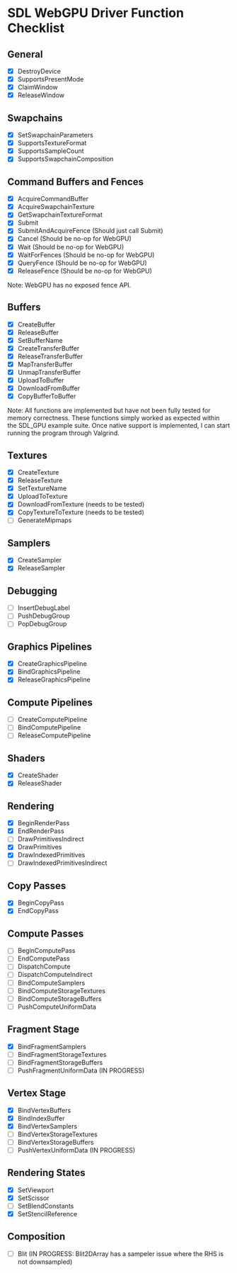 # SDL WebGPU Driver Function Checklist

## General
- [x] DestroyDevice
- [x] SupportsPresentMode
- [x] ClaimWindow
- [x] ReleaseWindow

## Swapchains
- [x] SetSwapchainParameters
- [x] SupportsTextureFormat
- [x] SupportsSampleCount
- [x] SupportsSwapchainComposition

## Command Buffers and Fences
- [x] AcquireCommandBuffer
- [x] AcquireSwapchainTexture
- [x] GetSwapchainTextureFormat
- [x] Submit
- [x] SubmitAndAcquireFence (Should just call Submit)
- [x] Cancel (Should be no-op for WebGPU)
- [x] Wait (Should be no-op for WebGPU)
- [x] WaitForFences (Should be no-op for WebGPU)
- [x] QueryFence (Should be no-op for WebGPU)
- [x] ReleaseFence (Should be no-op for WebGPU)

Note: WebGPU has no exposed fence API.

## Buffers
- [x] CreateBuffer
- [x] ReleaseBuffer
- [x] SetBufferName
- [x] CreateTransferBuffer
- [x] ReleaseTransferBuffer
- [x] MapTransferBuffer
- [x] UnmapTransferBuffer
- [x] UploadToBuffer
- [x] DownloadFromBuffer
- [x] CopyBufferToBuffer

Note: All functions are implemented but have not been fully tested for memory correctness. These functions simply worked as expected within the SDL_GPU example suite. Once native support is implemented, I can start running the program through Valgrind.

## Textures
- [x] CreateTexture
- [x] ReleaseTexture
- [x] SetTextureName
- [x] UploadToTexture
- [x] DownloadFromTexture (needs to be tested)
- [x] CopyTextureToTexture (needs to be tested)
- [ ] GenerateMipmaps

## Samplers
- [x] CreateSampler
- [x] ReleaseSampler

## Debugging
- [ ] InsertDebugLabel
- [ ] PushDebugGroup
- [ ] PopDebugGroup

## Graphics Pipelines
- [x] CreateGraphicsPipeline
- [x] BindGraphicsPipeline
- [x] ReleaseGraphicsPipeline

## Compute Pipelines
- [ ] CreateComputePipeline
- [ ] BindComputePipeline
- [ ] ReleaseComputePipeline

## Shaders
- [x] CreateShader
- [x] ReleaseShader

## Rendering
- [x] BeginRenderPass
- [x] EndRenderPass
- [ ] DrawPrimitivesIndirect
- [x] DrawPrimitives
- [x] DrawIndexedPrimitives
- [ ] DrawIndexedPrimitivesIndirect

## Copy Passes
- [x] BeginCopyPass
- [x] EndCopyPass

## Compute Passes
- [ ] BeginComputePass
- [ ] EndComputePass
- [ ] DispatchCompute
- [ ] DispatchComputeIndirect
- [ ] BindComputeSamplers
- [ ] BindComputeStorageTextures
- [ ] BindComputeStorageBuffers
- [ ] PushComputeUniformData

## Fragment Stage
- [x] BindFragmentSamplers
- [ ] BindFragmentStorageTextures
- [ ] BindFragmentStorageBuffers
- [ ] PushFragmentUniformData (IN PROGRESS)

## Vertex Stage
- [x] BindVertexBuffers
- [x] BindIndexBuffer
- [x] BindVertexSamplers
- [ ] BindVertexStorageTextures
- [ ] BindVertexStorageBuffers
- [ ] PushVertexUniformData (IN PROGRESS)

## Rendering States
- [x] SetViewport
- [x] SetScissor
- [ ] SetBlendConstants
- [x] SetStencilReference

## Composition
- [ ] Blit (IN PROGRESS: Blit2DArray has a sampeler issue where the RHS is not downsampled)
